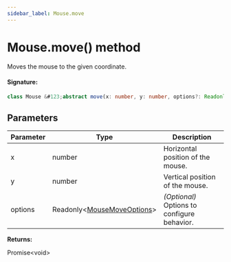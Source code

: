 ```yaml
---
sidebar_label: Mouse.move
---
```


# Mouse.move() method

Moves the mouse to the given coordinate.

#### Signature:

```typescript
class Mouse &#123;abstract move(x: number, y: number, options?: Readonly<MouseMoveOptions>): Promise<void>;&#125;
```

## Parameters

| Parameter | Type                                                                | Description                                 |
| --------- | ------------------------------------------------------------------- | ------------------------------------------- |
| x         | number                                                              | Horizontal position of the mouse.           |
| y         | number                                                              | Vertical position of the mouse.             |
| options   | Readonly&lt;[MouseMoveOptions](./puppeteer.mousemoveoptions.md)&gt; | _(Optional)_ Options to configure behavior. |

**Returns:**

Promise&lt;void&gt;
